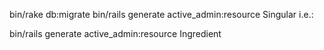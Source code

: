 bin/rake db:migrate
bin/rails generate active_admin:resource Singular
i.e.:

bin/rails generate active_admin:resource Ingredient
